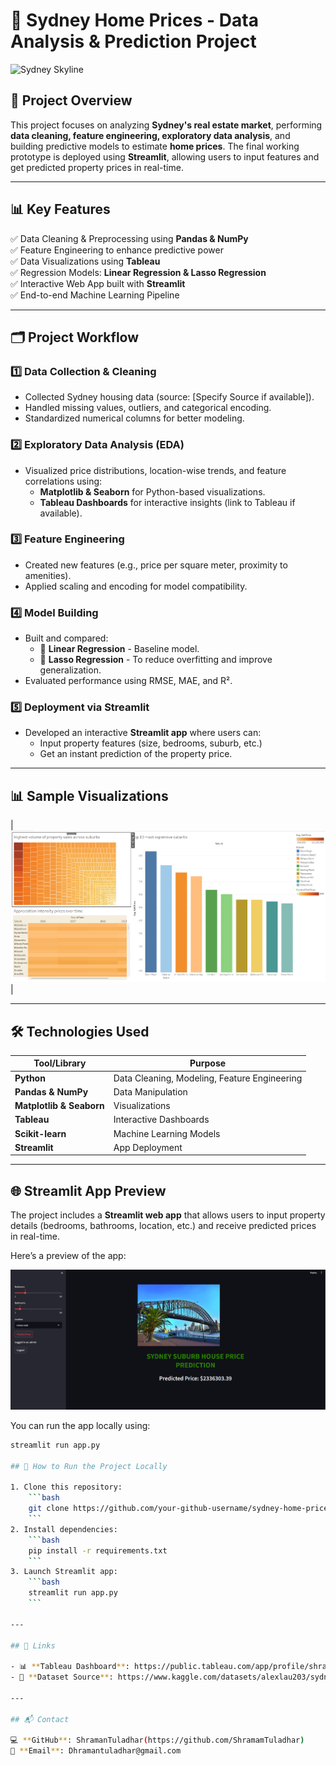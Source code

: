 # 🏡 Sydney Home Prices - Data Analysis & Prediction Project

![Sydney Skyline](https://upload.wikimedia.org/wikipedia/commons/4/45/Sydney_skyline_at_dusk_-_Dec_2008.jpg)

## 📌 Project Overview
This project focuses on analyzing **Sydney's real estate market**, performing **data cleaning, feature engineering, exploratory data analysis**, and building predictive models to estimate **home prices**. The final working prototype is deployed using **Streamlit**, allowing users to input features and get predicted property prices in real-time.

---

## 📊 Key Features

✅ Data Cleaning & Preprocessing using **Pandas & NumPy**  
✅ Feature Engineering to enhance predictive power  
✅ Data Visualizations using **Tableau**  
✅ Regression Models: **Linear Regression & Lasso Regression**  
✅ Interactive Web App built with **Streamlit**  
✅ End-to-end Machine Learning Pipeline  

---

## 🗂️ Project Workflow

### 1️⃣ Data Collection & Cleaning
- Collected Sydney housing data (source: [Specify Source if available]).
- Handled missing values, outliers, and categorical encoding.
- Standardized numerical columns for better modeling.

### 2️⃣ Exploratory Data Analysis (EDA)
- Visualized price distributions, location-wise trends, and feature correlations using:
    - **Matplotlib & Seaborn** for Python-based visualizations.
    - **Tableau Dashboards** for interactive insights (link to Tableau if available).

### 3️⃣ Feature Engineering
- Created new features (e.g., price per square meter, proximity to amenities).
- Applied scaling and encoding for model compatibility.

### 4️⃣ Model Building
- Built and compared:
    - 🔹 **Linear Regression** - Baseline model.
    - 🔹 **Lasso Regression** - To reduce overfitting and improve generalization.
- Evaluated performance using RMSE, MAE, and R².

### 5️⃣ Deployment via Streamlit
- Developed an interactive **Streamlit app** where users can:
    - Input property features (size, bedrooms, suburb, etc.)
    - Get an instant prediction of the property price.

---

## 📊 Sample Visualizations

| ![Tableau Dashboard Sample](
https://github.com/ShramanTuladhar/Regression/blob/main/Sydney_home_prices/sydney_houses/Screenshot%202025-03-02%20223948.png ) | 


---

## 🛠️ Technologies Used

| Tool/Library       | Purpose                                   |
|-------------------|----------------------------------|
| **Python**         | Data Cleaning, Modeling, Feature Engineering |
| **Pandas & NumPy** | Data Manipulation                  |
| **Matplotlib & Seaborn** | Visualizations                  |
| **Tableau**        | Interactive Dashboards                    |
| **Scikit-learn**   | Machine Learning Models               |
| **Streamlit**      | App Deployment                        |

---

## 🌐 Streamlit App Preview

The project includes a **Streamlit web app** that allows users to input property details (bedrooms, bathrooms, location, etc.) and receive predicted prices in real-time.

Here’s a preview of the app:

![Streamlit App Preview](https://github.com/ShramanTuladhar/Regression/blob/main/Sydney_home_prices/sydney_houses/Screenshot%202025-03-02%20225551.png)

You can run the app locally using:

```bash
streamlit run app.py

## 🚀 How to Run the Project Locally

1. Clone this repository:
    ```bash
    git clone https://github.com/your-github-username/sydney-home-prices.git
    ```
2. Install dependencies:
    ```bash
    pip install -r requirements.txt
    ```
3. Launch Streamlit app:
    ```bash
    streamlit run app.py
    ```

---

## 🔗 Links

- 📊 **Tableau Dashboard**: https://public.tableau.com/app/profile/shraman.tuladhar/viz/sydney_house_price_viz/Generaloverview
- 📁 **Dataset Source**: https://www.kaggle.com/datasets/alexlau203/sydney-house-prices

---

## 📬 Contact

💻 **GitHub**: ShramanTuladhar(https://github.com/ShramamTuladhar)  
📧 **Email**: Dhramantuladhar@gmail.com
